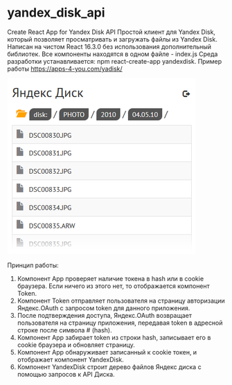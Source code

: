 # yandex_disk_api
Create React App for Yandex Disk API
Простой клиент для Yandex Disk, который позволяет просматривать и загружать файлы из Yandex Disk.
Написан на чистом React 16.3.0 без использования дополнительный библиотек. Все компоненты находятся в одном файле - index.js
Среда разработки устанавливается: npm react-create-app yandexdisk.
Пример работы https://apps-4-you.com/yadisk/

<img src="/screen.png" width="435" alt="yandex disk api">

Принцип работы:
1. Компонент App проверяет наличие токена в hash или в cookie браузера. Если ничего из этого нет, то отображается компонент Token.
2. Компонент Token отправляет пользователя на страницу авторизации Яндекс.OAuth с запросом token для данного приложения.
3. После подтверждения доступа, Яндекс.OAuth возвращает пользователя на страницу приложения, передавая token в адресной строке после символа # (hash). 
4. Компонент App забирает token из строки hash, записывает его в cookie браузера и обновляет страницу.
5. Компонент App обнаруживает записанный к cookie токен, и отображает компонент YandexDisk.
6. Компонент YandexDisk строит дерево файлов Яндекс диска с помощью запросов к API Диска.
